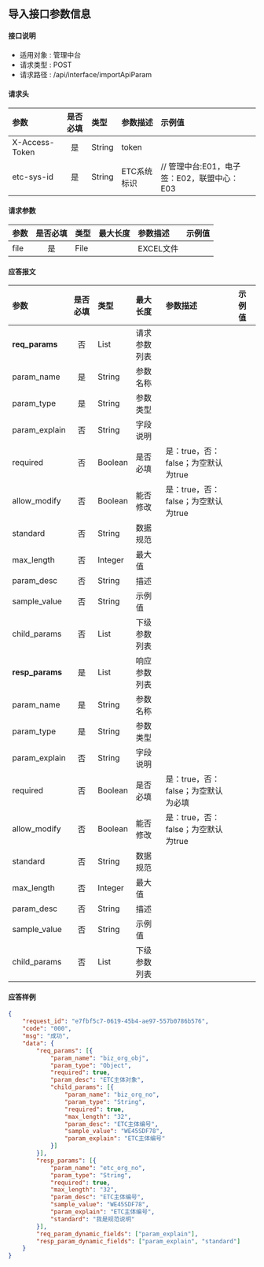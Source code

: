 ## 导入接口参数信息

#### 接口说明
* 适用对象 : 管理中台
* 请求类型 : POST
* 请求路径 : /api/interface/importApiParam

#### 请求头
| 参数           | 是否必填 | 类型   | 参数描述    | 示例值                    |
| :------------- | :------: | :----- | :---------- | :------------------------ |
| X-Access-Token |    是    | String | token       |                           |
| etc-sys-id     |    是    | String | ETC系统标识 | // 管理中台:E01，电子签：E02，联盟中心：E03|

#### 请求参数
| 参数 | 是否必填 | 类型 | 最大长度 | 参数描述 | 示例值 |
|:----|:-------:|:-----|:-------|:--------|:------|
| file | 是 | File |  | EXCEL文件 |   |


#### 应答报文
| 参数 | 是否必填 | 类型 | 最大长度 | 参数描述 | 示例值 |
|:----|:-------:|:----|:--------|:--------|:------|
| <b>req_params</b> |    否    | List    | 请求参数列表 |        |
 | param_name          	|    是    | String  | 参数名称 |        |
 | param_type          	|    是    | String  | 参数类型 |        |
 | param_explain         |    否    | String | 字段说明 |  |
 | required              |    否    | Boolean | 是否必填 |  是：true，否：false；为空默认为true  |
 | allow_modify           |    否    | Boolean | 能否修改 | 是：true，否：false；为空默认为true |
 | standard              |    否    | String | 数据规范 |  |
 | max_length          	|    否    | Integer | 最大值   |        |
 | param_desc       	    |    否    | String  | 描述     |        |
 | sample_value          |    否    | String  | 示例值   |        |
 | child_params              |    否    | List    | 下级参数列表 |        |
 | <b>resp_params</b> |   是   | List    | 响应参数列表 |        |
 | param_name          	|    是    | String  | 参数名称 |        |
 | param_type          	|    是    | String  | 参数类型 |        |
 | param_explain         |    否    | String | 字段说明 |  |
 | required              |    否    | Boolean | 是否必填 |  是：true，否：false；为空默认为必填  |
 | allow_modify           |    否    | Boolean | 能否修改 | 是：true，否：false；为空默认为true |
 | standard              |    否    | String | 数据规范 |  |
 | max_length          	|    否    | Integer | 最大值   |        |
 | param_desc       	    |    否    | String  | 描述     |        |
 | sample_value          |    否    | String  | 示例值   |        |
 | child_params              |    否    | List    | 下级参数列表 |        |


#### 应答样例
```json
{
	"request_id": "e7fbf5c7-0619-45b4-ae97-557b0786b576",
	"code": "000",
	"msg": "成功",
	"data": {
		"req_params": [{
			"param_name": "biz_org_obj",
			"param_type": "Object",
			"required": true,
			"param_desc": "ETC主体对象",
			"child_params": [{
				"param_name": "biz_org_no",
				"param_type": "String",
				"required": true,
				"max_length": "32",
				"param_desc": "ETC主体编号",
				"sample_value": "WE45SDF78",
				"param_explain": "ETC主体编号"
			}]
		}],
		"resp_params": [{
			"param_name": "etc_org_no",
			"param_type": "String",
			"required": true,
			"max_length": "32",
			"param_desc": "ETC主体编号",
			"sample_value": "WE45SDF78",
			"param_explain": "ETC主体编号",
			"standard": "我是规范说明"
		}],
		"req_param_dynamic_fields": ["param_explain"],
		"resp_param_dynamic_fields": ["param_explain", "standard"]
	}
}
```
